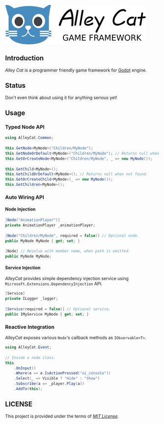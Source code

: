 [![AllyCat logo](logo.png)](https://github.com/mysticfall/AlleyCat)

## Introduction
_Alley Cat_ is a programmer friendly game framework for 
[Godot](https://github.com/godotengine/godot) engine.

## Status
Don't even think about using it for anything serious yet!

## Usage

### Typed Node API

```c#
using AlleyCat.Common;

this.GetNode<MyNode>("Children/MyNode");
this.GetNodeOrDefault<MyNode>("Children/MyNode"); // Returns null when not found.
this.GetOrCreateNode<MyNode>("Children/MyNode", _ => new MyNode());

this.GetChild<MyNode>();
this.GetChildOrDefault<MyNode>(); // Returns null when not found.
this.GetOrCreateChild<MyNode>(_ => new MyNode());
this.GetChildren<MyNode>();
```

### Auto Wiring API

#### Node Injection

```c#
[Node("AnimationPlayer")]
private AnimationPlayer _animationPlayer;

[Node("Children/MyNode", required = false)] // Optional node.
public MyNode MyNode { get; set; }

[Node] // Resolve with member name, when path is omitted.
public MyNode MyNode;
```

#### Service Injection

_AlleyCat_ provides simple dependency injection service using 
`Microsoft.Extensions.DependencyInjection` API.

```c#
[Service]
private ILogger _logger;

[Service(required = false)] // Optional service.
public IMyService MyNode { get; set; }
```

### Reactive Integration

_AlleyCat_ exposes various `Node`'s callback methods as `IObservable<T>`. 

```c#
using AlleyCat.Event;

// Inside a node class.
this
    .OnInput()
    .Where(e => e.IsActionPressed("ui_console"))
    .Select(_ => Visible ? "Hide" : "Show")
    .Subscribe(a => _player.Play(a))
    .AddTo(this);
```

## LICENSE
This project is provided under the terms of _[MIT License](LICENSE)_.
